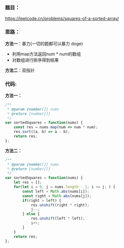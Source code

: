 ### **题目：**
https://leetcode.cn/problems/squares-of-a-sorted-array/


### **思路：** 
**方法一**：暴力(一切的题都可以暴力 doge)
* 利用map方法返回num * num的数组 
* 对数组进行排序得到结果
  
**方法二**：双指针

### **代码:**
**方法一：**
```js
/**
 * @param {number[]} nums
 * @return {number[]}
 */
var sortedSquares = function(nums) {
    const res = nums.map(num => num * num);
    res.sort((a, b) => a - b);
    return res;
};
```

**方法二：**
```js
/**
 * @param {number[]} nums
 * @return {number[]}
 */
var sortedSquares = function(nums) {
    let res = [];
    for(let i = 0, j = nums.length - 1; i <= j; ) {
        const left = Math.abs(nums[i]);
        const right = Math.abs(nums[j]);
        if(right > left) {
            res.unshift(right * right);
            j--;
        } else {
            res.unshift(left * left);
            i++;
        }
    }
    return res;
};
```